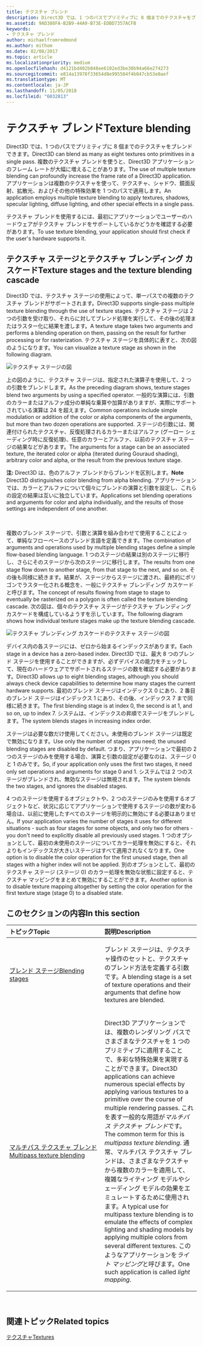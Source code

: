 ```yaml
---
title: テクスチャ ブレンド
description: Direct3D では、1 つのパスでプリミティブに 8 個までのテクスチャをブレンドできます。
ms.assetid: 9AD388FA-B2B9-44A9-B73E-EDBD7357ACFB
keywords:
- テクスチャ ブレンド
author: michaelfromredmond
ms.author: mithom
ms.date: 02/08/2017
ms.topic: article
ms.localizationpriority: medium
ms.openlocfilehash: d4121bd402b048ee6102ed3be30b94a66e274273
ms.sourcegitcommit: e814a13978f33654d8e995584f4b047cb53e0aef
ms.translationtype: MT
ms.contentlocale: ja-JP
ms.lasthandoff: 11/05/2018
ms.locfileid: "6032813"
---
```

# <a name="texture-blending"></a><span data-ttu-id="cf1b9-104">テクスチャ ブレンド</span><span class="sxs-lookup"><span data-stu-id="cf1b9-104">Texture blending</span></span>


<span data-ttu-id="cf1b9-105">Direct3D では、1 つのパスでプリミティブに 8 個までのテクスチャをブレンドできます。</span><span class="sxs-lookup"><span data-stu-id="cf1b9-105">Direct3D can blend as many as eight textures onto primitives in a single pass.</span></span> <span data-ttu-id="cf1b9-106">複数のテクスチャ ブレンドを使うと、Direct3D アプリケーションのフレーム レートが大幅に増えることがあります。</span><span class="sxs-lookup"><span data-stu-id="cf1b9-106">The use of multiple texture blending can profoundly increase the frame rate of a Direct3D application.</span></span> <span data-ttu-id="cf1b9-107">アプリケーションは複数のテクスチャを使って、テクスチャ、シャドウ、鏡面反射、拡散光、およびその他の特殊効果を 1 つのパスで適用します。</span><span class="sxs-lookup"><span data-stu-id="cf1b9-107">An application employs multiple texture blending to apply textures, shadows, specular lighting, diffuse lighting, and other special effects in a single pass.</span></span>

<span data-ttu-id="cf1b9-108">テクスチャ ブレンドを使用するには、最初にアプリケーションでユーザーのハードウェアがテクスチャ ブレンドをサポートしているかどうかを確認する必要があります。</span><span class="sxs-lookup"><span data-stu-id="cf1b9-108">To use texture blending, your application should first check if the user's hardware supports it.</span></span>

## <a name="span-idtexture-stages-and-the-texture-blending-cascadespanspan-idtexture-stages-and-the-texture-blending-cascadespanspan-idtexture-stages-and-the-texture-blending-cascadespantexture-stages-and-the-texture-blending-cascade"></a><span data-ttu-id="cf1b9-109"><span id="Texture-Stages-and-the-Texture-Blending-Cascade"></span><span id="texture-stages-and-the-texture-blending-cascade"></span><span id="TEXTURE-STAGES-AND-THE-TEXTURE-BLENDING-CASCADE"></span>テクスチャ ステージとテクスチャ ブレンディング カスケード</span><span class="sxs-lookup"><span data-stu-id="cf1b9-109"><span id="Texture-Stages-and-the-Texture-Blending-Cascade"></span><span id="texture-stages-and-the-texture-blending-cascade"></span><span id="TEXTURE-STAGES-AND-THE-TEXTURE-BLENDING-CASCADE"></span>Texture stages and the texture blending cascade</span></span>


<span data-ttu-id="cf1b9-110">Direct3D では、テクスチャ ステージの使用によって、単一パスでの複数のテクスチャ ブレンドがサポートされます。</span><span class="sxs-lookup"><span data-stu-id="cf1b9-110">Direct3D supports single-pass multiple texture blending through the use of texture stages.</span></span> <span data-ttu-id="cf1b9-111">テクスチャ ステージは 2 つの引数を受け取り、それらに対してブレンド処理を実行して、その後の処理またはラスター化に結果を渡します。</span><span class="sxs-lookup"><span data-stu-id="cf1b9-111">A texture stage takes two arguments and performs a blending operation on them, passing on the result for further processing or for rasterization.</span></span> <span data-ttu-id="cf1b9-112">テクスチャ ステージを具体的に表すと、次の図のようになります。</span><span class="sxs-lookup"><span data-stu-id="cf1b9-112">You can visualize a texture stage as shown in the following diagram.</span></span>

![テクスチャ ステージの図](images/texstg.png)

<span data-ttu-id="cf1b9-114">上の図のように、テクスチャ ステージは、指定された演算子を使用して、2 つの引数をブレンドします。</span><span class="sxs-lookup"><span data-stu-id="cf1b9-114">As the preceding diagram shows, texture stages blend two arguments by using a specified operator.</span></span> <span data-ttu-id="cf1b9-115">一般的な演算には、引数のカラーまたはアルファ成分の単純な乗算や加算がありますが、実際にサポートされている演算は 24 を超えます。</span><span class="sxs-lookup"><span data-stu-id="cf1b9-115">Common operations include simple modulation or addition of the color or alpha components of the arguments, but more than two dozen operations are supported.</span></span> <span data-ttu-id="cf1b9-116">ステージの引数には、関連付けられたテクスチャ、反復処理されるカラーまたはアルファ (グーロー シェーディング時に反復処理)、任意のカラーとアルファ、以前のテクスチャ ステージの結果などがあります。</span><span class="sxs-lookup"><span data-stu-id="cf1b9-116">The arguments for a stage can be an associated texture, the iterated color or alpha (iterated during Gouraud shading), arbitrary color and alpha, or the result from the previous texture stage.</span></span>

<span data-ttu-id="cf1b9-117">**注:**  Direct3D は、色のアルファ ブレンドからブレンドを区別します。</span><span class="sxs-lookup"><span data-stu-id="cf1b9-117">**Note** Direct3D distinguishes color blending from alpha blending.</span></span> <span data-ttu-id="cf1b9-118">アプリケーションでは、カラーとアルファについて個々にブレンドの演算と引数を設定し、これらの設定の結果は互いに独立しています。</span><span class="sxs-lookup"><span data-stu-id="cf1b9-118">Applications set blending operations and arguments for color and alpha individually, and the results of those settings are independent of one another.</span></span>

 

<span data-ttu-id="cf1b9-119">複数のブレンド ステージで、引数と演算を組み合わせて使用することによって、単純なフローベースのブレンド言語を定義できます。</span><span class="sxs-lookup"><span data-stu-id="cf1b9-119">The combination of arguments and operations used by multiple blending stages define a simple flow-based blending language.</span></span> <span data-ttu-id="cf1b9-120">1 つのステージの結果は別のステージに移行し、さらにそのステージから次のステージに移行します。</span><span class="sxs-lookup"><span data-stu-id="cf1b9-120">The results from one stage flow down to another stage, from that stage to the next, and so on.</span></span> <span data-ttu-id="cf1b9-121">その後も同様に続きます。結果が、ステージからステージに渡され、最終的にポリゴンでラスター化される概念を、一般にテクスチャ ブレンディング カスケードと呼びます。</span><span class="sxs-lookup"><span data-stu-id="cf1b9-121">The concept of results flowing from stage to stage to eventually be rasterized on a polygon is often called the texture blending cascade.</span></span> <span data-ttu-id="cf1b9-122">次の図は、個々のテクスチャ ステージがテクスチャ ブレンディング カスケードを構成しているようすを示しています。</span><span class="sxs-lookup"><span data-stu-id="cf1b9-122">The following diagram shows how individual texture stages make up the texture blending cascade.</span></span>

![テクスチャ ブレンディング カスケードのテクスチャ ステージの図](images/tcascade.png)

<span data-ttu-id="cf1b9-124">デバイス内の各ステージには、ゼロから始まるインデックスがあります。</span><span class="sxs-lookup"><span data-stu-id="cf1b9-124">Each stage in a device has a zero-based index.</span></span> <span data-ttu-id="cf1b9-125">Direct3D では、最大 8 つのブレンド ステージを使用することができますが、必ずデバイスの能力をチェックして、現在のハードウェアでサポートされるステージの数を確認する必要があります。</span><span class="sxs-lookup"><span data-stu-id="cf1b9-125">Direct3D allows up to eight blending stages, although you should always check device capabilities to determine how many stages the current hardware supports.</span></span> <span data-ttu-id="cf1b9-126">最初のブレンド ステージはインデックス 0 にあり、2 番目のブレンド ステージはインデックス 1 にあり、その後、インデックス 7 まで同様に続きます。</span><span class="sxs-lookup"><span data-stu-id="cf1b9-126">The first blending stage is at index 0, the second is at 1, and so on, up to index 7.</span></span> <span data-ttu-id="cf1b9-127">システムは、インデックスの昇順でステージをブレンドします。</span><span class="sxs-lookup"><span data-stu-id="cf1b9-127">The system blends stages in increasing index order.</span></span>

<span data-ttu-id="cf1b9-128">ステージは必要な数だけ使用してください。未使用のブレンド ステージは既定で無効になります。</span><span class="sxs-lookup"><span data-stu-id="cf1b9-128">Use only the number of stages you need; the unused blending stages are disabled by default.</span></span> <span data-ttu-id="cf1b9-129">つまり、アプリケーションで最初の 2 つのステージのみを使用する場合、演算と引数の設定が必要なのは、ステージ 0 と 1 のみです。</span><span class="sxs-lookup"><span data-stu-id="cf1b9-129">So, if your application only uses the first two stages, it need only set operations and arguments for stage 0 and 1.</span></span> <span data-ttu-id="cf1b9-130">システムでは 2 つのステージがブレンドされ、無効なステージは無視されます。</span><span class="sxs-lookup"><span data-stu-id="cf1b9-130">The system blends the two stages, and ignores the disabled stages.</span></span>

<span data-ttu-id="cf1b9-131">4 つのステージを使用するオブジェクトや、2 つのステージのみを使用するオブジェクトなど、状況に応じてアプリケーションで使用するステージの数が変わる場合は、以前に使用したすべてのステージを明示的に無効にする必要はありません。</span><span class="sxs-lookup"><span data-stu-id="cf1b9-131">If your application varies the number of stages it uses for different situations - such as four stages for some objects, and only two for others - you don't need to explicitly disable all previously used stages.</span></span> <span data-ttu-id="cf1b9-132">1 つのオプションとして、最初の未使用のステージについてカラー処理を無効にすると、それよりもインデックスが大きいステージはすべて適用されなくなります。</span><span class="sxs-lookup"><span data-stu-id="cf1b9-132">One option is to disable the color operation for the first unused stage, then all stages with a higher index will not be applied.</span></span> <span data-ttu-id="cf1b9-133">別のオプションとして、最初のテクスチャ ステージ (ステージ 0) のカラー処理を無効な状態に設定すると、テクスチャ マッピングをまとめて無効にすることができます。</span><span class="sxs-lookup"><span data-stu-id="cf1b9-133">Another option is to disable texture mapping altogether by setting the color operation for the first texture stage (stage 0) to a disabled state.</span></span>

## <a name="span-idin-this-sectionspanin-this-section"></a><span data-ttu-id="cf1b9-134"><span id="in-this-section"></span>このセクションの内容</span><span class="sxs-lookup"><span data-stu-id="cf1b9-134"><span id="in-this-section"></span>In this section</span></span>


<table>
<colgroup>
<col width="50%" />
<col width="50%" />
</colgroup>
<thead>
<tr class="header">
<th align="left"><span data-ttu-id="cf1b9-135">トピック</span><span class="sxs-lookup"><span data-stu-id="cf1b9-135">Topic</span></span></th>
<th align="left"><span data-ttu-id="cf1b9-136">説明</span><span class="sxs-lookup"><span data-stu-id="cf1b9-136">Description</span></span></th>
</tr>
</thead>
<tbody>
<tr class="odd">
<td align="left"><p><a href="blending-stages.md"><span data-ttu-id="cf1b9-137">ブレンド ステージ</span><span class="sxs-lookup"><span data-stu-id="cf1b9-137">Blending stages</span></span></a></p></td>
<td align="left"><p><span data-ttu-id="cf1b9-138">ブレンド ステージは、テクスチャ操作のセットと、テクスチャのブレンド方法を定義する引数です。</span><span class="sxs-lookup"><span data-stu-id="cf1b9-138">A blending stage is a set of texture operations and their arguments that define how textures are blended.</span></span></p></td>
</tr>
<tr class="even">
<td align="left"><p><a href="multipass-texture-blending.md"><span data-ttu-id="cf1b9-139">マルチパス テクスチャ ブレンド</span><span class="sxs-lookup"><span data-stu-id="cf1b9-139">Multipass texture blending</span></span></a></p></td>
<td align="left"><p><span data-ttu-id="cf1b9-140">Direct3D アプリケーションでは、複数のレンダリング パスでさまざまなテクスチャを 1 つのプリミティブに適用することで、多彩な特殊効果を実現することができます。</span><span class="sxs-lookup"><span data-stu-id="cf1b9-140">Direct3D applications can achieve numerous special effects by applying various textures to a primitive over the course of multiple rendering passes.</span></span> <span data-ttu-id="cf1b9-141">これを表す一般的な用語が<em>マルチパス テクスチャ ブレンド</em>です。</span><span class="sxs-lookup"><span data-stu-id="cf1b9-141">The common term for this is <em>multipass texture blending</em>.</span></span> <span data-ttu-id="cf1b9-142">通常、マルチパス テクスチャ ブレンドは、さまざまなテクスチャから複数のカラーを適用して、複雑なライティング モデルやシェーディング モデルの効果をエミュレートするために使用されます。</span><span class="sxs-lookup"><span data-stu-id="cf1b9-142">A typical use for multipass texture blending is to emulate the effects of complex lighting and shading models by applying multiple colors from several different textures.</span></span> <span data-ttu-id="cf1b9-143">このようなアプリケーションを<em>ライト マッピング</em>と呼びます。</span><span class="sxs-lookup"><span data-stu-id="cf1b9-143">One such application is called <em>light mapping</em>.</span></span></p></td>
</tr>
</tbody>
</table>

 

## <a name="span-idrelated-topicsspanrelated-topics"></a><span data-ttu-id="cf1b9-144"><span id="related-topics"></span>関連トピック</span><span class="sxs-lookup"><span data-stu-id="cf1b9-144"><span id="related-topics"></span>Related topics</span></span>


[<span data-ttu-id="cf1b9-145">テクスチャ</span><span class="sxs-lookup"><span data-stu-id="cf1b9-145">Textures</span></span>](textures.md)

 

 




